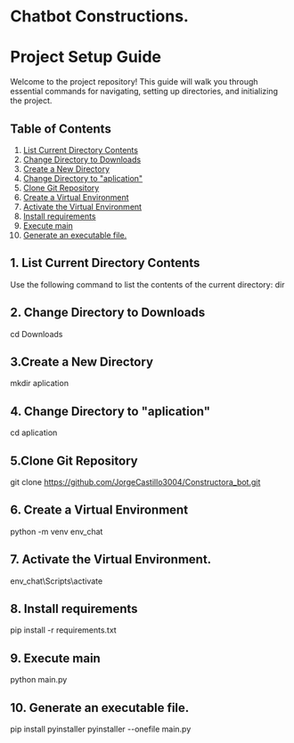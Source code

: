 # Chatbot Constructions.


# Project Setup Guide

Welcome to the project repository! This guide will walk you through essential commands for navigating, setting up directories, and initializing the project.

## Table of Contents
1. [List Current Directory Contents](#list-current-directory-contents)
2. [Change Directory to Downloads](#change-directory-to-downloads)
3. [Create a New Directory](#create-a-new-directory)
4. [Change Directory to "aplication"](#change-directory-to-aplicacion)
5. [Clone Git Repository](#clone-git-repository)
6. [Create a Virtual Environment](#create-a-virtual-environment)
7. [Activate the Virtual Environment](#activate-the-virtual-environment)
8. [Install requirements](#install-requirements)
9. [Execute main](#execute-main)
10. [Generate an executable file.](generate-an-executable-file.)

## 1. List Current Directory Contents
Use the following command to list the contents of the current directory:
dir

## 2. Change Directory to Downloads

cd Downloads

## 3.Create a New Directory

mkdir aplication

## 4. Change Directory to "aplication"

cd aplication

## 5.Clone Git Repository

git clone https://github.com/JorgeCastillo3004/Constructora_bot.git

## 6. Create a Virtual Environment

python -m venv env_chat

## 7. Activate the Virtual Environment.

env_chat\Scripts\activate

## 8. Install requirements

pip install -r requirements.txt

## 9. Execute main
python main.py

## 10. Generate an executable file.
pip install pyinstaller
pyinstaller --onefile main.py



